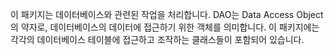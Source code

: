 이 패키지는 데이터베이스와 관련된 작업을 처리합니다. DAO는 Data Access Object의 약자로, 데이터베이스의 데이터에 접근하기 위한 객체를 의미합니다. 이 패키지에는 각각의 데이터베이스 테이블에 접근하고 조작하는 클래스들이 포함되어 있습니다.